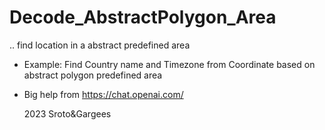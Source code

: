 # Decode_AbstractPolygon_Area
.. find location in a abstract predefined area

- Example: Find Country name and Timezone from Coordinate based on abstract polygon predefined area

- Big help from 
https://chat.openai.com/



  2023 Sroto&Gargees
